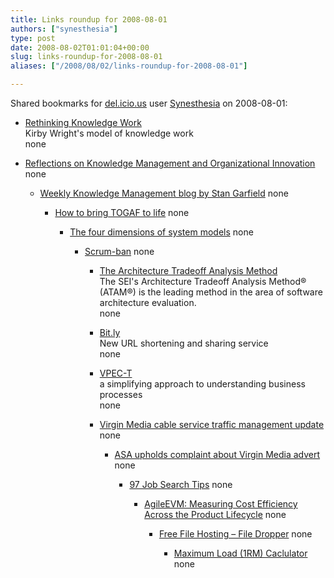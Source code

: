 ```yaml
---
title: Links roundup for 2008-08-01
authors: ["synesthesia"]
type: post
date: 2008-08-02T01:01:04+00:00
slug: links-roundup-for-2008-08-01 
aliases: ["/2008/08/02/links-roundup-for-2008-08-01"]

---
```

Shared bookmarks for [del.icio.us][1] user [Synesthesia][2] on 2008-08-01:

  * [Rethinking Knowledge Work][3]  
    Kirby Wright's model of knowledge work  
    none
  * [Reflections on Knowledge Management and Organizational Innovation][4] 
    none</li> 
    
      * [Weekly Knowledge Management blog by Stan Garfield][5] 
        none</li> 
        
          * [How to bring TOGAF to life][6] 
            none</li> 
            
              * [The four dimensions of system models][7] 
                none</li> 
                
                  * [Scrum-ban][8] 
                    none</li> 
                    
                      * [The Architecture Tradeoff Analysis Method][9]  
                        The SEI's Architecture Tradeoff Analysis Method&reg; (ATAM&reg;) is the leading method in the area of software architecture evaluation.  
                        none
                      * [Bit.ly][10]  
                        New URL shortening and sharing service  
                        none
                      * [VPEC-T][11]  
                        a simplifying approach to understanding business processes  
                        none
                      * [Virgin Media cable service traffic management update][12] 
                        none</li> 
                        
                          * [ASA upholds complaint about Virgin Media advert][13] 
                            none</li> 
                            
                              * [97 Job Search Tips][14] 
                                none</li> 
                                
                                  * [AgileEVM: Measuring Cost Efficiency Across the Product Lifecycle][15] 
                                    none</li> 
                                    
                                      * [Free File Hosting &#8211; File Dropper][16] 
                                        none</li> 
                                        
                                          * [Maximum Load (1RM) Caclulator][17] 
                                            none</li> </ul>

 [1]: https://del.icio.us/
 [2]: https://del.icio.us/synesthesia
 [3]: https://www.knowledgeresources.ca/Knowledge_Resources/PKM_Model.html
 [4]: https://reflectionskmoi.blogspot.com/
 [5]: https://www.communities.hp.com/online/blogs/garfield/
 [6]: https://togaforblunder.blogspot.com/
 [7]: https://www.ibm.com/developerworks/rational/library/nov06/ferm
 [8]: https://leansoftwareengineering.com/ksse/scrum-ban
 [9]: https://www.sei.cmu.edu/activities/architecture/ata_method.html
 [10]: https://www.readwriteweb.com/archives/bitly_alternative_to_tinyurl.php
 [11]: https://vpect.scribblewiki.com/Complexity_Article
 [12]: https://www.thinkbroadband.com/news/3563-virgin-media-cable-service-traffic-management-update.html
 [13]: https://www.thinkbroadband.com/news/3605-asa-upholds-complaint-about-virgin-media-advert.html
 [14]: https://www.97-job-search-tips.com/
 [15]: https://www.infoq.com/articles/agile-evm
 [16]: https://www.filedropper.com/
 [17]: https://www.brianmac.co.uk/maxload.htm